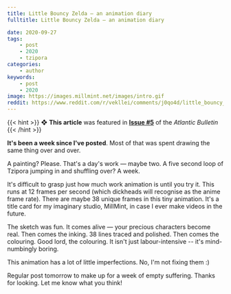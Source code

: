 ```yaml
---
title: Little Bouncy Zelda — an animation diary
fulltitle: Little Bouncy Zelda — an animation diary

date: 2020-09-27
tags:
    - post
    - 2020
    - tzipora
categories:
    - author
keywords:
    - post
    - 2020
image: https://images.millmint.net/images/intro.gif
reddit: https://www.reddit.com/r/vekllei/comments/j0qo4d/little_bouncy_zelda_an_animation_diary/
---
```


{{< hint >}}
❖ **This article** was featured in [**Issue #5**](/news/bulletin/2020/5) of the *Atlantic Bulletin*
{{< /hint >}}

**It's been a week since I've posted**. Most of that was spent drawing the same thing over and over.

A painting? Please. That's a day's work — maybe two. A five second loop of Tzipora jumping in and shuffling over? A week.

It's difficult to grasp just how much work animation is until you try it. This runs at 12 frames per second (which dickheads will recognise as the anime frame rate). There are maybe 38 unique frames in this tiny animation. It's a title card for my imaginary studio, MillMint, in case I ever make videos in the future.

The sketch was fun. It comes alive — your precious characters become real. Then comes the inking. 38 lines traced and polished. Then comes the colouring. Good lord, the colouring. It isn't just labour-intensive -- it's mind-numbingly boring.

This animation has a lot of little imperfections. No, I'm not fixing them :)

Regular post tomorrow to make up for a week of empty suffering. Thanks for looking. Let me know what you think!
